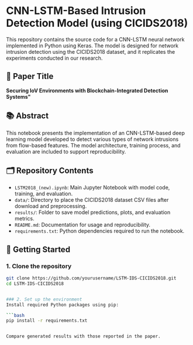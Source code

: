 # CNN-LSTM-Based Intrusion Detection Model (using CICIDS2018)

This repository contains the source code for a CNN-LSTM neural network implemented in Python using Keras. The model is designed for network intrusion detection using the CICIDS2018 dataset, and it replicates the experiments conducted in our research.

## 📄 Paper Title
**Securing IoV Environments with Blockchain-Integrated Detection Systems"**

## 📚 Abstract
This notebook presents the implementation of an CNN-LSTM-based deep learning model developed to detect various types of network intrusions from flow-based features. The model architecture, training process, and evaluation are included to support reproducibility.


## 🗂️ Repository Contents

- `LSTM2018_(new).ipynb`: Main Jupyter Notebook with model code, training, and evaluation.
- `data/`: Directory to place the CICIDS2018 dataset CSV files after download and preprocessing.
- `results/`: Folder to save model predictions, plots, and evaluation metrics.
- `README.md`: Documentation for usage and reproducibility.
- `requirements.txt`: Python dependencies required to run the notebook.

## 🚀 Getting Started

### 1. Clone the repository
```bash
git clone https://github.com/yourusername/LSTM-IDS-CICIDS2018.git
cd LSTM-IDS-CICIDS2018


### 2. Set up the environment
Install required Python packages using pip:

```bash
pip install -r requirements.txt


Compare generated results with those reported in the paper.
